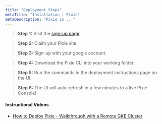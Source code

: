 ```yaml
---
title: "Deployment Steps"
metaTitle: "Installation | Pixie"
metaDescription: "Pixie is ..."
---
```


> **Step 1:** Visit the [sign-up page](https://withpixie.ai/create).

> **Step 2:** Claim your Pixie site.

> **Step 3:** Sign-up with your google account.

> **Step 4:** Download the Pixie CLI into your working folder. 

> **Step 5:** Run the commands in the deployment instructions page on the UI. 

> **Step 6:** The UI will auto-refresh in a few minutes to a live Pixie Console!


#### Instructional Videos

- [How to Deploy Pixie - Walkthrough with a Remote GKE Cluster](https://www.youtube.com/watch?v=F53MyM382d0&feature=youtu.be)